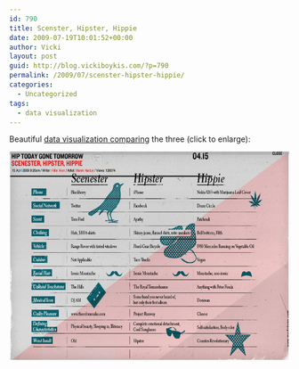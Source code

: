 ```yaml
---
id: 790
title: Scenster, Hipster, Hippie
date: 2009-07-19T10:01:52+00:00
author: Vicki
layout: post
guid: http://blog.vickiboykis.com/?p=790
permalink: /2009/07/scenster-hipster-hippie/
categories:
  - Uncategorized
tags:
  - data visualization
---
```

Beautiful [data visualization comparing](http://www.madatoms.com/site/blog/scenester-hipster-hippie) the three (click to enlarge):

[<img class="size-full wp-image-791 alignleft" title="picture-1" src="https://raw.githubusercontent.com/veekaybee/wlb/gh-pages/assets/images/2009/07/picture-1.png" alt="picture-1" width="673" height="374" />](https://raw.githubusercontent.com/veekaybee/wlb/gh-pages/assets/images/2009/07/picture-1.png)
